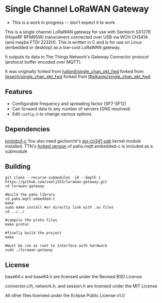 # Single Channel LoRaWAN Gateway

* This is a work in progress -- don't expect it to work

This is a single channel LoRaWAN gateway for use with Semtech SX1276 (HopeRF RFM95W) transcievers connected over USB via WCH CH341A (and maybe FTDI 2232H). This is written in C and is for use on Linux (embedded or desktop) as a low-cost LoRaWAN gateway.

It outputs its data in The Things Network's Gateway Connector protocol (protocol buffer encoded over MQTT).

It was originally forked from [hallard/single_chan_pkt_fwd](https://github.com/hallard/single_chan_pkt_fwd) forked from [jlesech/single_chan_pkt_fwd](https://github.com/jlesech/single_chan_pkt_fwd) forked from [tftelkamp/single_chan_pkt_fwd](https://github.com/tftelkamp/single_chan_pkt_fwd).

## Features
* Configurable frequency and spreading factor (SF7-SF12)
* Can forward data to any number of servers (DNS resolved)
* Edit `config.h` to change various options

## Dependencies
[protobuf-c](https://github.com/protobuf-c/protobuf-c)
You also need gschorcht's [spi-ch341-usb](https://github.com/gschorcht/spi-ch341-usb) kernel module installed.
TTN's [forked version](https://github.com/TheThingsNetwork/paho.mqtt.embedded-c.git) of paho.mqtt.embedded-c is included as a submodule

## Building
```shell
git clone --recurse-submodules -j8 --depth 1 https://github.com/sealj553/lorawan-gateway.git
cd lorawan-gateway

#build the paho library
cd paho.mqtt.embedded-c
make
sudo make install #or directly link with .so files
cd ../../

#compile the proto files
make protoc

#finally build the project
make

#must be run as root to interface with hardware
sudo ./lorawan-gateway
```

## License
base64.c and base64.h are licensed under the Revised BSD License

connector.c/h, network.h, and session.h are licensed under the MIT License

All other files licensed under the Eclipse Public License v1.0

